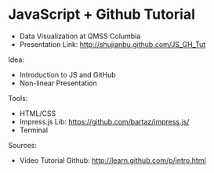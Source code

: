 JavaScript + Github Tutorial
=========

- Data Visualization at QMSS Columbia
- Presentation Link: http://shujianbu.github.com/JS_GH_Tut

Idea: 
- Introduction to JS and GitHub 
- Non-linear Presentation 

Tools:
- HTML/CSS
- Impress.js Lib: https://github.com/bartaz/impress.js/
- Terminal

Sources: 
- Video Tutorial Github: http://learn.github.com/p/intro.html
